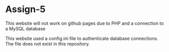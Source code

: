 # Assign-5
This website will not work on github pages due to PHP and a connection to a MySQL database

This website used a config.ini file to authenticate database connections. The file does not exist in this repository.
